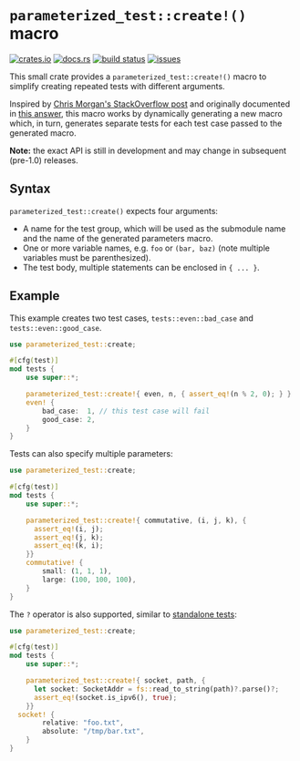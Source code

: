 # `parameterized_test::create!()` macro

[![crates.io](https://img.shields.io/crates/v/parameterized_test?logo=rust)](https://crates.io/crates/parameterized_test)
[![docs.rs](https://img.shields.io/docsrs/parameterized_test?label=docs.rs)](https://docs.rs/parameterized_test)
[![build status](https://img.shields.io/github/actions/workflow/status/dimo414/parameterized_test/rust.yml?branch=main)](https://github.com/dimo414/parameterized_test/actions)
[![issues](https://img.shields.io/github/issues/dimo414/parameterized_test)](https://github.com/dimo414/parameterized_test/issues)

This small crate provides a `parameterized_test::create!()` macro to simplify creating repeated
tests with different arguments.

Inspired by [Chris Morgan's StackOverflow post](https://stackoverflow.com/a/34666891/113632) and
originally documented in [this answer](https://stackoverflow.com/a/56663823/113632), this macro
works by dynamically generating a new macro which, in turn, generates separate tests for each test
case passed to the generated macro.

**Note:** the exact API is still in development and may change in subsequent (pre-1.0) releases.

## Syntax

`parameterized_test::create()` expects four arguments:

* A name for the test group, which will be used as the submodule name and the name of the generated
  parameters macro.
* One or more variable names, e.g. `foo` or `(bar, baz)` (note multiple variables must be
  parenthesized).
* The test body, multiple statements can be enclosed in `{ ... }`. 

## Example

This example creates two test cases, `tests::even::bad_case` and `tests::even::good_case`.

```rust
use parameterized_test::create;

#[cfg(test)]
mod tests {
    use super::*;

    parameterized_test::create!{ even, n, { assert_eq!(n % 2, 0); } }
    even! {
        bad_case:  1, // this test case will fail
        good_case: 2,
    }
}
```

Tests can also specify multiple parameters:

```rust
use parameterized_test::create;

#[cfg(test)]
mod tests {
    use super::*;

    parameterized_test::create!{ commutative, (i, j, k), {
      assert_eq!(i, j);
      assert_eq!(j, k);
      assert_eq!(k, i); 
    }}
    commutative! {
        small: (1, 1, 1),
        large: (100, 100, 100),
    }
}
```

The `?` operator is also supported, similar to
[standalone tests](https://doc.rust-lang.org/rust-by-example/testing/unit_testing.html#tests-and-):

```rust
use parameterized_test::create;

#[cfg(test)]
mod tests {
    use super::*;

    parameterized_test::create!{ socket, path, {
      let socket: SocketAddr = fs::read_to_string(path)?.parse()?;
      assert_eq!(socket.is_ipv6(), true);
    }}
  socket! {
        relative: "foo.txt",
        absolute: "/tmp/bar.txt",
    }
}
```
